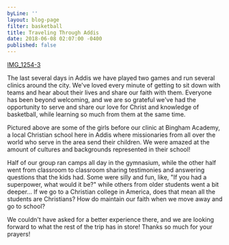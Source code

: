 ```yaml
---
byLine: ''
layout: blog-page
filter: basketball
title: Traveling Through Addis
date: 2018-06-08 02:07:00 -0400
published: false
---
```

[IMG_1254-3](/uploads/2018/06/08/IMG_1254-3 "IMG_1254-3")

The last several days in Addis we have played two games and run several clinics around the city. We've loved every minute of getting to sit down with teams and hear about their lives and share our faith with them. Everyone has been beyond welcoming, and we are so grateful we've had the opportunity to serve and share our love for Christ and knowledge of basketball, while learning so much from them at the same time.

Pictured above are some of the girls before our clinic at Bingham Academy, a local Christian school here in Addis where missionaries from all over the world who serve in the area send their children. We were amazed at the amount of cultures and backgrounds represented in their school!

Half of our group ran camps all day in the gymnasium, while the other half went from classroom to classroom sharing testimonies and answering questions that the kids had. Some were silly and fun, like, "If you had a superpower, what would it be?" while others from older students went a bit deeper... If we go to a Christian college in America, does that mean all the students are Christians? How do maintain our faith when we move away and go to school?

We couldn't have asked for a better experience there, and we are looking forward to what the rest of the trip has in store! Thanks so much for your prayers!